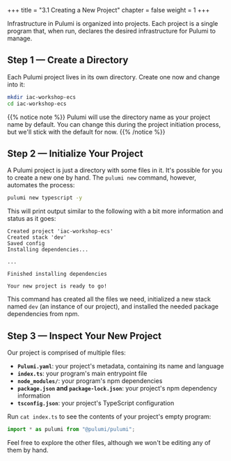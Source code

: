 +++
title = "3.1 Creating a New Project"
chapter = false
weight = 1
+++


Infrastructure in Pulumi is organized into projects. Each project is a single program that, when run, declares the desired infrastructure for Pulumi to manage.

## Step 1 &mdash; Create a Directory

Each Pulumi project lives in its own directory. Create one now and change into it:

```bash
mkdir iac-workshop-ecs
cd iac-workshop-ecs
```

{{% notice note %}}
Pulumi will use the directory name as your project name by default. You can change this during the project initiation process, but we'll stick with the default for now.
{{% /notice %}}

## Step 2 &mdash; Initialize Your Project

A Pulumi project is just a directory with some files in it. It's possible for you to create a new one by hand. The `pulumi new` command, however, automates the process:

```bash
pulumi new typescript -y
```

This will print output similar to the following with a bit more information and status as it goes:

```text
Created project 'iac-workshop-ecs'
Created stack 'dev'
Saved config
Installing dependencies...

...

Finished installing dependencies

Your new project is ready to go!
```

This command has created all the files we need, initialized a new stack named `dev` (an instance of our project), and installed the needed package dependencies from npm.

## Step 3 &mdash; Inspect Your New Project

Our project is comprised of multiple files:

* **`Pulumi.yaml`**: your project's metadata, containing its name and language
* **`index.ts`**: your program's main entrypoint file
* **`node_modules/`**: your program's npm dependencies
* **`package.json` and `package-lock.json`**: your project's npm dependency information
* **`tsconfig.json`**: your project's TypeScript configuration

Run `cat index.ts` to see the contents of your project's empty program:

```typescript
import * as pulumi from "@pulumi/pulumi";
```

Feel free to explore the other files, although we won't be editing any of them by hand.
